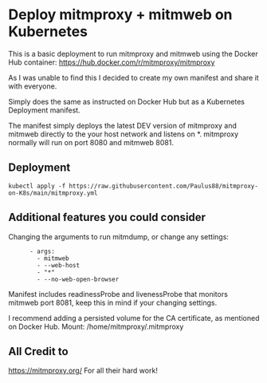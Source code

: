 # Deploy mitmproxy + mitmweb on Kubernetes
This is a basic deployment to run mitmproxy and mitmweb using the Docker Hub container:
https://hub.docker.com/r/mitmproxy/mitmproxy

As I was unable to find this I decided to create my own manifest and share it with everyone.

Simply does the same as instructed on Docker Hub but as a Kubernetes Deployment manifest.

The manifest simply deploys the latest DEV version of mitmproxy and mitmweb directly to the your host network and listens on *. mitmproxy normally will run on port 8080 and mitmweb 8081.
## Deployment
```
kubectl apply -f https://raw.githubusercontent.com/Paulus88/mitmproxy-on-K8s/main/mitmproxy.yml
```
## Additional features you could consider
Changing the arguments to run mitmdump, or change any settings:
```
      - args:
        - mitmweb
        - --web-host
        - "*"
        - --no-web-open-browser
```
Manifest includes readinessProbe and livenessProbe that monitors mitmweb port 8081, keep this in mind if your changing settings.

I recommend adding a persisted volume for the CA certificate, as mentioned on Docker Hub. Mount: /home/mitmproxy/.mitmproxy

## All Credit to
https://mitmproxy.org/
For all their hard work!
